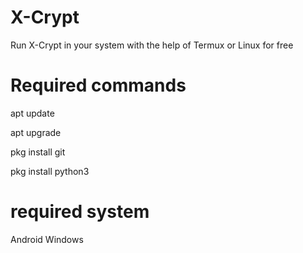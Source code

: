# X-Crypt
Run X-Crypt in your system with the help of Termux or Linux for free
# Required commands
apt update 

apt upgrade 

pkg install git

pkg install python3


# required system
Android
Windows
